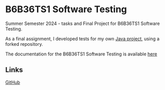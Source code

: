 # B6B36TS1 Software Testing
Summer Semester 2024 - tasks and Final Project for B6B36TS1 Software Testing.

As a final assignment, I developed tests for my own [Java project](https://github.com/kramkvol/B0B36PJV-Programming-in-Java), using a forked repository.

The documentation for the B6B36TS1 Software Testing is available [here](https://github.com/kramkvol/B6B36TS1-Software-Testing/blob/main/Final%20dokumentation.pdf)

## Links
[GitHub](https://github.com/kramkvol/B6B36TS1-Software-Testing/)
